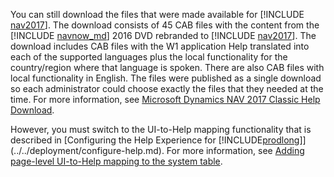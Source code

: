 You can still download the files that were made available for [!INCLUDE [nav2017](nav2017.md)]. The download consists of 45 CAB files with the content from the [!INCLUDE [navnow_md](navnow_md.md)] 2016 DVD rebranded to [!INCLUDE [nav2017](nav2017.md)]. The download includes CAB files with the W1 application Help translated into each of the supported languages plus the local functionality for the country/region where that language is spoken. There are also CAB files with local functionality in English. The files were published as a single download so each administrator could choose exactly the files that they needed at the time. For more information, see [Microsoft Dynamics NAV 2017 Classic Help Download](https://www.microsoft.com/en-us/download/details.aspx?id=54315).  

However, you must switch to the UI-to-Help mapping functionality that is described in [Configuring the Help Experience for [!INCLUDE[prodlong](../developer/includes/prodlong.md)]](../../deployment/configure-help.md). For more information, see [Adding page-level UI-to-Help mapping to the system table](../../help/context-sensitive-help.md#adding-page-level-ui-to-help-mapping-to-the-system-table).  